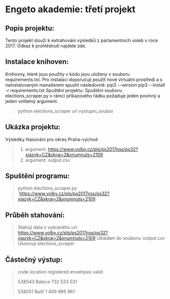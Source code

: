 # Engeto akademie: třetí projekt 

## Popis projektu:

Tento projekt slouží k extrahování výsledků z parlamentních voleb v roce 2017.
Odkaz k prohlédnutí najdete zde.

## Instalace knihoven:

Knihovny, které jsou použity v kódu jsou uloženy v souboru requirements.txt.
Pro instalaci doporučuji použít nové virtuální prostředí a s nainstalovaným manažerem spustit následovně:
pip3 --version
pip3 --install -r requirements.txt
Spuštění projektu:
Spuštění souboru elections_scraper.py v rámci příkazového řádku požaduje jeden povinný a jeden volitelný argument.

> python elections_scraper url vystupni_soubor

## Ukázka projektu:
Výsledky hlasování pro okres Praha-východ
> 1. argument: https://www.volby.cz/pls/ps2017nss/ps32?xjazyk=CZ&xkraj=2&xnumnuts=2109
> 2. argument: output.csv

## Spuštění programu:

> python elections_scraper.py ´https://www.volby.cz/pls/ps2017nss/ps32?xjazyk=CZ&xkraj=2&xnumnuts=2109

## Průběh stahování:

> Stahuji data z vybraného url: https://www.volby.cz/pls/ps2017nss/ps32?xjazyk=CZ&xkraj=2&xnumnuts=2109
> Ukládám do souboru: output.csv
> Ukoncuji elections_scraper

## Částečný výstup:

> code	    location	registered	envelopes	valid
>
> 538043	Babice	    732	        533	        531
> 
> 538051	Bašť	    1 409	    966	        961


